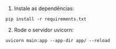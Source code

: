 1. Instale as dependências:
```
pip install -r requirements.txt
```

2. Rode o servidor uvicorn:
```
uvicorn main:app --app-dir app/ --reload
```